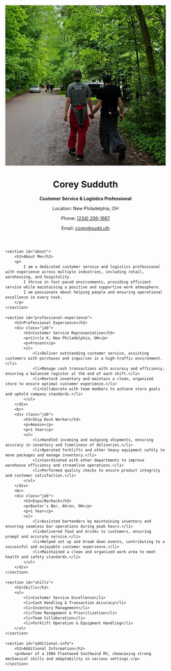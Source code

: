 <!DOCTYPE html>
<html lang="en">

<body>
    <header>
        <img src="/images/profile_photo.jpg" alt="Corey Sudduth" class="profile-photo">
        <h1>Corey Sudduth</h1>
        <p><strong>Customer Service & Logistics Professional</strong></p>
        <p>Location: New Philadelphia, OH</p>
        <p>Phone: <a href="tel:2342061687">(234) 206-1687</a></p>
        <p>Email: <a href="coreysud98@gmail.com">corey@sudd.uth</a></p>
    </header>

    <section id="about">
        <h2>About Me</h2>
        <p>
            I am a dedicated customer service and logistics professional with experience across multiple industries, including retail, warehousing, and hospitality. 
            I thrive in fast-paced environments, providing efficient service while maintaining a positive and supportive work atmosphere. 
            I am passionate about helping people and ensuring operational excellence in every task.
        </p>
    </section>

    <section id="professional-experience">
        <h2>Professional Experience</h2>
        <div class="job">
            <h3>Customer Service Representative</h3>
            <p>Circle K, New Philadelphia, OH</p>
            <p>Present</p>
            <ul>
                <li>Deliver outstanding customer service, assisting customers with purchases and inquiries in a high-traffic environment.</li>
                <li>Manage cash transactions with accuracy and efficiency, ensuring a balanced register at the end of each shift.</li>
                <li>Restock inventory and maintain a clean, organized store to ensure optimal customer experience.</li>
                <li>Collaborate with team members to achieve store goals and uphold company standards.</li>
            </ul>
        </div>
        <br>
        <div class="job">
            <h3>Ship Dock Worker</h3>
            <p>Amazon</p>
            <p>1 Year</p>
            <ul>
                <li>Handled incoming and outgoing shipments, ensuring accuracy in inventory and timeliness of deliveries.</li>
                <li>Operated forklifts and other heavy equipment safely to move packages and manage inventory.</li>
                <li>Coordinated with other departments to improve warehouse efficiency and streamline operations.</li>
                <li>Performed quality checks to ensure product integrity and customer satisfaction.</li>
            </ul>
        </div>
        <br>
        <div class="job">
            <h3>Expo/Barback</h3>
            <p>Baxter's Bar, Akron, OH</p>
            <p>1 Year</p>
            <ul>
                <li>Assisted bartenders by maintaining inventory and ensuring seamless bar operations during peak hours.</li>
                <li>Delivered food and drinks to customers, ensuring prompt and accurate service.</li>
                <li>Helped set up and break down events, contributing to a successful and enjoyable customer experience.</li>
                <li>Maintained a clean and organized work area to meet health and safety standards.</li>
            </ul>
        </div>
    </section>

    <section id="skills">
        <h2>Skills</h2>
        <ul>
            <li>Customer Service Excellence</li>
            <li>Cash Handling & Transaction Accuracy</li>
            <li>Inventory Management</li>
            <li>Time Management & Prioritization</li>
            <li>Team Collaboration</li>
            <li>Forklift Operation & Equipment Handling</li>
        </ul>
    </section>

    <section id="additional-info">
        <h2>Additional Information</h2>
        <p>Owner of a 1984 Fleetwood Southwind RV, showcasing strong mechanical skills and adaptability in various settings.</p>
    </section>
</body>
</html>
